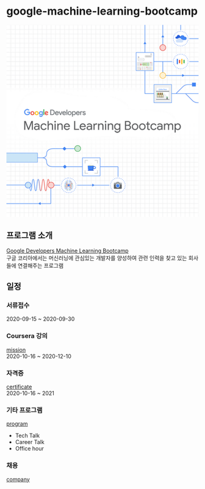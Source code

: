 # google-machine-learning-bootcamp

![bootcamp](images/bootcamp.png)  

## 프로그램 소개
[Google Developers Machine Learning Bootcamp](https://events.withgoogle.com/google-developers-mlb-kr)  
구글 코리아에서는 머신러닝에 관심있는 개발자를 양성하여 관련 인력을 찾고 있는 회사들에 연결해주는 프로그램  

## 일정
### 서류접수
2020-09-15 ~ 2020-09-30  

### Coursera 강의
[mission](mission.md)  
2020-10-16 ~ 2020-12-10  

### 자격증
[certificate](certificate.md)  
2020-10-16 ~ 2021  

### 기타 프로그램
[program](program.md)  
- Tech Talk
- Career Talk
- Office hour

### 채용
[company](company.md)  


